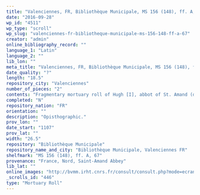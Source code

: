 ```yaml
---
title: "Valenciennes, FR, Bibliothèque Municipale, MS 156 (148), ff. A, 67"
date: "2016-09-28"
wp_id: "4511"
wp_type: "scroll"
wp_slug: "valenciennes-fr-bibliotheque-municipale-ms-156-148-ff-a-67"
creator: "admin"
online_bibliography_record: ""
language_1: "Latin"
language_2: ""
lib_lon: ""
meta_title: "Valenciennes, FR, Bibliothèque Municipale, MS 156 (148), ff. A, 67"
date_quality: "?"
length: "18.5"
repository_city: "Valenciennes"
number_of_pieces: "2"
contents: "Fragmentary mortuary roll of Hugh [I], abbot of St. Amand (d. 8 September 1107)."
completed: "N"
repository_nation: "FR"
orientation: ""
description: "Opisthographic."
prov_lon: ""
date_start: "1107"
prov_lat: ""
width: "26.5"
repository: "Bibliothèque Municipale"
repository_name_and_city: "Bibliothèque Municipale, Valenciennes FR"
shelfmark: "MS 156 (148), ff. A, 67"
provenance: "France, Nord, Saint-Amand Abbey"
lib_lat: ""
online_images: "http://bvmm.irht.cnrs.fr/consult/consult.php?mode=ecran&reproductionId=11507&VUE_ID=1314211&panier=false&carouselThere=false&nbVignettes=4x3&page=1&angle=0&zoom=&tailleReelle="
_scrolls_id: "446"
type: "Mortuary Roll"
---
```




